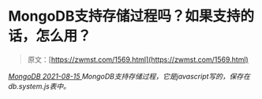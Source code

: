 <!--yml
category: 未分类
date: 0001-01-01 00:00:00
-->

# MongoDB支持存储过程吗？如果支持的话，怎么用？

> 原文：[https://zwmst.com/1569.html](https://zwmst.com/1569.html)

   [ *MongoDB* ](https://zwmst.com/mongodb)*[ <time datetime="2021-08-15T15:29:13+08:00"> 2021-08-15 </time> ](https://zwmst.com/1569.html)  MongoDB支持存储过程，它是javascript写的，保存在db.system.js表中。*